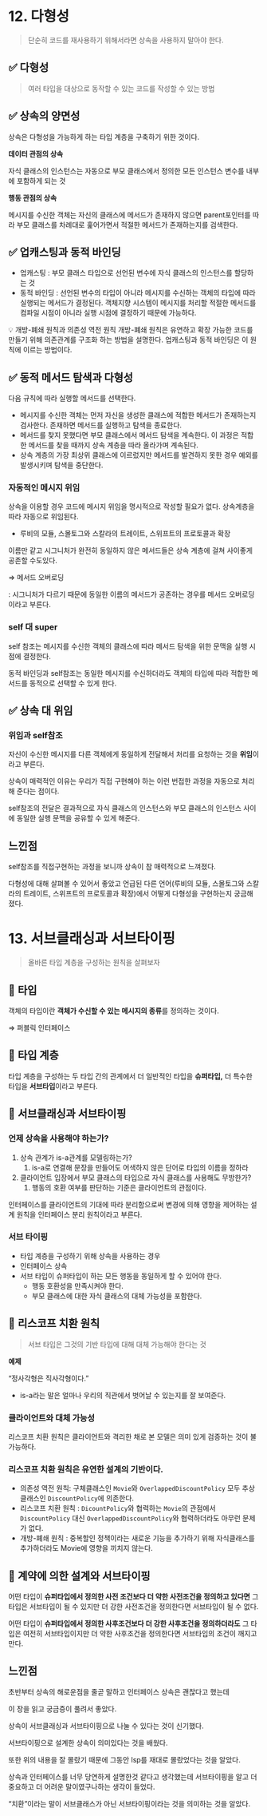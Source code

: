 # 12. 다형성

> 단순히 코드를 재사용하기 위해서라면 상속을 사용하지 말아야 한다.

## ✅ 다형성

> 여러 타입을 대상으로 동작할 수 있는 코드를 작성할 수 있는 방법

## ✅ 상속의 양면성

상속은 다형성을 가능하게 하는 타입 계층을 구축하기 위한 것이다.

**데이터 관점의 상속**

자식 클래스의 인스턴스는 자동으로 부모 클래스에서 정의한 모든 인스턴스 변수를 내부에 포함하게 되는 것

**행동 관점의 상속**

메시지를 수신한 객체는 자신의 클래스에 메서드가 존재하지 않으면 parent포인터를 따라 부모 클래스를 차례대로 훑어가면서 적절한 메서드가 존재하는지를 검색한다.

## ✅ 업캐스팅과 동적 바인딩

- 업캐스팅 : 부모 클래스 타입으로 선언된 변수에 자식 클래스의 인스턴스를 할당하는 것
- 동적 바인딩 : 선언된 변수의 타입이 아니라 메시지를 수신하는 객체의 타입에 따라 실행되는 메서드가 결정된다. 객체지향 시스템이 메시지를 처리할 적절한 메서드를 컴파일 시점이 아니라 실행 시점에 결정하기 때문에 가능하다.

<aside>
💡 개방-폐쇄 원칙과 의존성 역전 원칙
개방-폐쇄 원칙은 유연하고 확장 가능한 코드를 만들기 위해 의존관계를 구조화 하는 방법을 설명한다.
업캐스팅과 동적 바인딩은 이 원칙에 이르는 방법이다.

</aside>

## ✅ 동적 메서드 탐색과 다형성

다음 규칙에 따라 실행할 메서드를 선택한다.

- 메시지를 수신한 객체는 먼저 자신을 생성한 클래스에 적합한 메서드가 존재하는지 검사한다. 존재하면 메서드를 실행하고 탐색을 종료한다.
- 메서드를 찾지 못했다면 부모 클래스에서 메서드 탐색을 계속한다. 이 과정은 적합한 메서드를 찾을 때까지 상속 계층을 따라 올라가며 계속된다.
- 상속 계층의 가장 최상위 클래스에 이르렀지만 메서드를 발견하지 못한 경우 예외를 발생시키며 탐색을 중단한다.

### 자동적인 메시지 위임

상속을 이용할 경우 코드에 메시지 위임을 명시적으로 작성할 필요가 없다. 상속계층을 따라 자동으로 위임된다.

- 루비의 모듈, 스몰토그와 스칼라의 트레이트, 스위프트의 프로토콜과 확장

이름만 같고 시그니처가 완전히 동일하지 않은 메서드들은 상속 계층에 걸쳐 사이좋게 공존할 수도있다.

⇒ 메서드 오버로딩

: 시그니처가 다르기 때문에 동일한 이름의 메서드가 공존하는 경우를 메서드 오버로딩이라고 부른다.

### self 대 super

self 참조는 메시지를 수신한 객체의 클래스에 따라 메서드 탐색을 위한 문맥을 실행 시점에 결정한다.

동적 바인딩과 self참조는 동일한 메시지를 수신하더라도 객체의 타입에 따라 적합한 메서드를 동적으로 선택할 수 있게 한다.

## ✅ 상속 대 위임

### 위임과 self참조

자신이 수신한 메시지를 다른 객체에게 동일하게 전달해서 처리를 요청하는 것을 **위임**이라고 부른다.

상속이 매력적인 이유는 우리가 직접 구현해야 하는 이런 번접한 과정을 자동으로 처리해 준다는 점이다.

self참조의 전달은 결과적으로 자식 클래스의 인스턴스와 부모 클래스의 인스턴스 사이에 동일한 실행 문맥을 공유할 수 있게 해준다.

## 느낀점

self참조를 직접구현하는 과정을 보니까 상속이 참 매력적으로 느껴졌다.

다형성에 대해 살펴볼 수 있어서 좋았고 언급된 다른 언어(루비의 모듈, 스몰토그와 스칼라의 트레이트, 스위프트의 프로토콜과 확장)에서 어떻게 다형성을 구현하는지 궁금해졌다.

# 13. 서브클래싱과 서브타이핑

> 올바른 타입 계층을 구성하는 원칙을 살펴보자

## 🏁 타입

객체의 타입이란 **객체가 수신할 수 있는 메시지의 종류**를 정의하는 것이다.

⇒ 퍼블릭 인터페이스

## 🏁 타입 계층

타입 계층을 구성하는 두 타입 간의 관계에서 더 일반적인 타입을 **슈퍼타입,** 더 특수한 타입을 **서브타입**이라고 부른다.

## 🏁 서브클래싱과 서브타이핑

### 언제 상속을 사용해야 하는가?

1. 상속 관계가 is-a관계를 모델링하는가?
   1. is-a로 연결해 문장을 만들어도 어색하지 않은 단어로 타입의 이름을 정하라
2. 클라이언트 입장에서 부모 클래스의 타입으로 자식 클래스를 사용해도 무방한가?
   1. 행동의 호환 여부를 판단하는 기준은 클라이언트의 관점이다.

인터페이스를 클라이언트의 기대에 따라 분리함으로써 변경에 의해 영향을 제어하는 설계 원칙을 인터페이스 분리 원칙이라고 부른다.

### 서브 타이핑

- 타입 계층을 구성하기 위해 상속을 사용하는 경우
- 인터페이스 상속
- 서브 타입이 슈퍼타입이 하는 모든 행동을 동일하게 할 수 있어야 한다.
  - 행동 호환성을 만족시켜야 한다.
  - 부모 클래스에 대한 자식 클래스의 대체 가능성을 포함한다.

## 🏁 리스코프 치환 원칙

> 서브 타입은 그것의 기반 타입에 대해 대체 가능해야 한다는 것

**예제**

“정사각형은 직사각형이다.”

- is-a라는 말은 얼마나 우리의 직관에서 벗어날 수 있는지를 잘 보여준다.

### 클라이언트와 대체 가능성

리스코프 치환 원칙은 클라이언트와 격리한 채로 본 모델은 의미 있게 검증하는 것이 불가능하다.

### 리스코프 치환 원칙은 유연한 설계의 기반이다.

- 의존성 역전 원칙: 구체클래스인 `Movie`와 `OverlappedDiscountPolicy` 모두 추상 클래스인 `DiscountPolicy`에 의존한다.
- 리스코프 치환 원칙 : `DicountPolicy`와 협력하는 `Movie`의 관점에서 `DiscountPolicy` 대신 `OverlappedDiscountPolicy`와 협력하더라도 아무런 문제가 없다.
- 개방-폐쇄 원칙 : 중복할인 정책이라는 새로운 기능을 추가하기 위해 자식클래스를 추가하더라도 Movie에 영향을 끼치지 않는다.

## 🏁 계약에 의한 설계와 서브타이핑

어떤 타입이 **슈퍼타입에서 정의한 사전 조건보다 더 약한 사전조건을 정의하고 있다면** 그 타입은 서브타입이 될 수 있지만 더 강한 사전조건을 정의한다면 서브타입이 될 수 없다.

어떤 타입이 **슈퍼타입에서 정의한 사후조건보다 더 강한 사후조건을 정의하더라도** 그 타입은 여전히 서브타입이지만 더 약한 사후조건을 정의한다면 서브타입의 조건이 깨지고 만다.

## 느낀점

초반부터 상속의 해로운점을 줄곧 말하고 인터페이스 상속은 괜찮다고 했는데

이 장을 읽고 궁금증이 풀려서 좋았다.

상속이 서브클래싱과 서브타이핑으로 나눌 수 있다는 것이 신기했다.

서브타이핑으로 설계한 상속이 의미있다는 것을 배웠다.

또한 위의 내용을 잘 몰랐기 때문에 그동안 lsp를 재대로 몰랐었다는 것을 알았다.

상속과 인터페이스를 너무 당연하게 설명한것 같다고 생각했는데 서브타이핑을 알고 더 중요하고 더 어려운 말이였구나하는 생각이 들었다.

“치환”이라는 말이 서브클래스가 아닌 서브타이핑이라는 것을 의미하는 것을 알았다.
